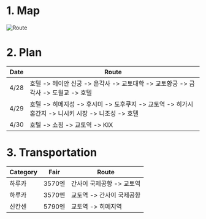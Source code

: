 # 1. Map
![Route](https://raw.githubusercontent.com/daite/2018/master/images/travel.png)

# 2. Plan
Date | Route 
----- | ------- 
4/28  | 호텔 -> 헤이안 신궁 -> 은각사 -> 교토대학 -> 교토황궁 -> 금각사 -> 도월교 -> 호텔
4/29  | 호텔 -> 히메지성 -> 후시미 -> 도후쿠지 -> 교토역 -> 히가시 혼간지 -> 니시키 시장 -> 니조성 -> 호텔
4/30  | 호텔 -> 쇼핑 -> 교토역 -> KIX

# 3. Transportation
Category  | Fair    | Route
----------| ------- | ------
하루카      | 3570엔  | 간사이 국제공항 -> 교토역
하루카      | 3570엔  | 교토역 -> 간사이 국제공항
신칸센      | 5790엔  | 교토역 -> 히메지역


